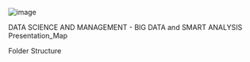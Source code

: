 ![image](https://github.com/user-attachments/assets/e8a485e7-77f1-4c70-a049-941fb2c2076d)

DATA SCIENCE AND MANAGEMENT - BIG DATA and SMART ANALYSIS
Presentation_Map

Folder Structure 
